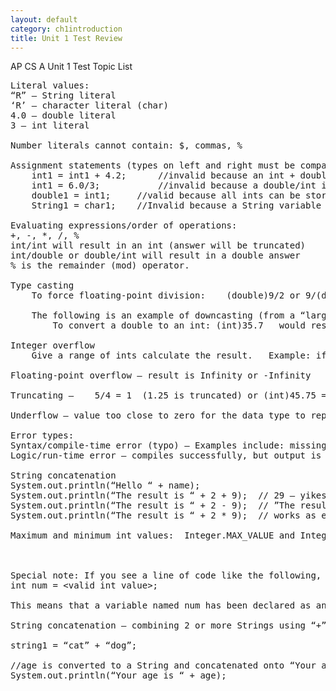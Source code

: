 ```yaml
---
layout: default
category: ch1introduction
title: Unit 1 Test Review
---
```

AP CS A
Unit 1 Test Topic List

<pre>
Literal values:  
“R” – String literal
‘R’ – character literal (char)
4.0 – double literal
3 – int literal

Number literals cannot contain: $, commas, %

Assignment statements (types on left and right must be compatible):
	int1 = int1 + 4.2;  	//invalid because an int + double is a double
	int1 = 6.0/3;   		//invalid because a double/int is a double
	double1 = int1;  	//valid because all ints can be stored as doubles
	String1 = char1;  	//Invalid because a String variable cannot be assigned a char

Evaluating expressions/order of operations:
+, -, *, /, %
int/int will result in an int (answer will be truncated)
int/double or double/int will result in a double answer
% is the remainder (mod) operator.

Type casting
 	To force floating-point division:    (double)9/2 or 9/(double)2

	The following is an example of downcasting (from a “larger” type to a “smaller” type)
		To convert a double to an int: (int)35.7   would result in a value of 35

Integer overflow
	Give a range of ints calculate the result.   Example: if the range is  [-16, 15], what is 13 + 4?

Floating-point overflow – result is Infinity or -Infinity

Truncating –    5/4 = 1  (1.25 is truncated) or (int)45.75 = 45

Underflow – value too close to zero for the data type to represent, so the result is 0.0

Error types:
Syntax/compile-time error (typo) – Examples include: missing ;, missing parenthesis, misspelled variable
Logic/run-time error – compiles successfully, but output is incorrect or a run-time exception is thrown

String concatenation
System.out.println(“Hello “ + name);
System.out.println(“The result is “ + 2 + 9);  // 29 – yikes!
System.out.println(“The result is “ + 2 - 9);  // ”The result is 2 ” – 9  Syntax/compile-time
System.out.println(“The result is “ + 2 * 9);  // works as expected

Maximum and minimum int values:  Integer.MAX_VALUE and Integer.MIN_VALUE.  These are constants provided in the Integer class.  They are listed on the Java Quick Reference.



Special note: If you see a line of code like the following, what does it mean?
int num = &lt;valid int value&gt;;

This means that a variable named num has been declared as an int and has been assigned a value value.  We don’t what that value is and the value does not need to be known in order to answer the question.

String concatenation – combining 2 or more Strings using “+” such as:

string1 = “cat” + “dog”;

//age is converted to a String and concatenated onto “Your age is ”
System.out.println(“Your age is “ + age);  
